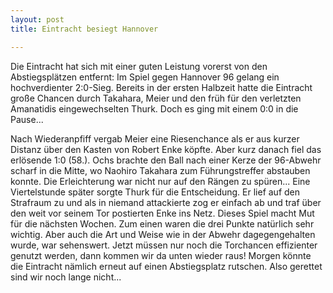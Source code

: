 ```yaml
---
layout: post
title: Eintracht besiegt Hannover

---
```


Die Eintracht hat sich mit einer guten Leistung vorerst von den Abstiegsplätzen entfernt: Im Spiel gegen Hannover 96 gelang ein hochverdienter 2:0-Sieg. Bereits in der ersten Halbzeit hatte die Eintracht große Chancen durch Takahara, Meier und den früh für den verletzten Amanatidis eingewechselten Thurk. Doch es ging mit einem 0:0 in die Pause...

Nach Wiederanpfiff vergab Meier eine Riesenchance als er aus kurzer Distanz über den Kasten von Robert Enke köpfte. Aber kurz danach fiel das erlösende 1:0 (58.). Ochs brachte den Ball nach einer Kerze der 96-Abwehr scharf in die Mitte, wo Naohiro Takahara zum Führungstreffer abstauben konnte. Die Erleichterung war nicht nur auf den Rängen zu spüren... Eine Viertelstunde später sorgte Thurk für die Entscheidung. Er lief auf den Strafraum zu und als in niemand attackierte zog er einfach ab und traf über den weit vor seinem Tor postierten Enke ins Netz. Dieses Spiel macht Mut für die nächsten Wochen. Zum einen waren die drei Punkte natürlich sehr wichtig. Aber auch die Art und Weise wie in der Abwehr dagegengehalten wurde, war sehenswert. Jetzt müssen nur noch die Torchancen effizienter genutzt werden, dann kommen wir da unten wieder raus! Morgen könnte die Eintracht nämlich erneut auf einen Abstiegsplatz rutschen. Also gerettet sind wir noch lange nicht...
